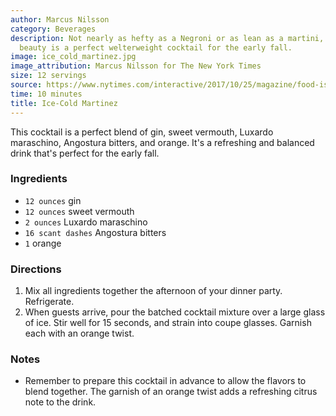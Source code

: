 ```yaml
---
author: Marcus Nilsson
category: Beverages
description: Not nearly as hefty as a Negroni or as lean as a martini, this little
  beauty is a perfect welterweight cocktail for the early fall.
image: ice_cold_martinez.jpg
image_attribution: Marcus Nilsson for The New York Times
size: 12 servings
source: https://www.nytimes.com/interactive/2017/10/25/magazine/food-issue-gabrielle-hamilton-old-school-dinner-party.html
time: 10 minutes
title: Ice-Cold Martinez
---
```


This cocktail is a perfect blend of gin, sweet vermouth, Luxardo maraschino, Angostura bitters, and orange. It's a refreshing and balanced drink that's perfect for the early fall.

### Ingredients

* `12 ounces` gin
* `12 ounces` sweet vermouth
* `2 ounces` Luxardo maraschino
* `16 scant dashes` Angostura bitters
* `1` orange

### Directions

1. Mix all ingredients together the afternoon of your dinner party. Refrigerate.
2. When guests arrive, pour the batched cocktail mixture over a large glass of ice. Stir well for 15 seconds, and strain into coupe glasses. Garnish each with an orange twist.

### Notes

- Remember to prepare this cocktail in advance to allow the flavors to blend together. The garnish of an orange twist adds a refreshing citrus note to the drink.